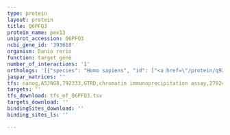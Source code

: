 ```yaml
---
type: protein
layout: protein
title: Q6PFQ3
protein_name: pex13
uniprot_accession: Q6PFQ3
ncbi_gene_id: '393618'
organism: Danio rerio
function: target gene
number_of_interactions: '1'
orthologs: '[{"species": "Homo sapiens", "id": ["<a href=\"/protein/q92968\">Q92968</a>"]}, {"species": "Mus musculus", "id": ["<a href=\"/protein/q9d0k1\">Q9D0K1</a>"]}, {"species": "Rattus norvegicus", "id": ["<a href=\"/protein/d4a2y9\">D4A2Y9</a>"]}, {"species": "Drosophila melanogaster", "id": ["<a href=\"/protein/q7jrd4\">Q7JRD4</a>"]}, {"species": "Caenorhabditis elegans", "id": ["<a href=\"/protein/q19951\">Q19951</a>"]}, {"species": "Saccharomyces cerevisiae", "id": ["<a href=\"/protein/p80667\">P80667</a>"]}]'
jaspar_matrices: ''
tfs: nanog,A5JNG8,792333,GTRD,chromatin immunoprecipitation assay,27924024%5Buid%5D,No
targets: ''
tfs_download: tfs_of_Q6PFQ3.tsv
targets_download: ''
bindingSites_download: ''
binding_sites_ls: ''

---
```

